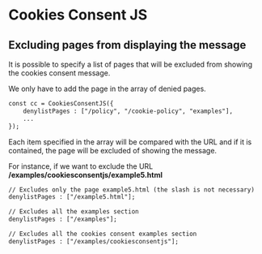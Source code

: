 # Cookies Consent JS

## Excluding pages from displaying the message

It is possible to specify a list of pages that will be excluded from showing the cookies consent message.

We only have to add the page in the array of denied pages.

```HTML
const cc = CookiesConsentJS({
    denylistPages : ["/policy", "/cookie-policy", "examples"],
    ...
});
```

Each item specified in the array will be compared with the URL and if it is contained, the page will be excluded of showing the message.

For instance, if we want to exclude the URL **/examples/cookiesconsentjs/example5.html**

```HTML
// Excludes only the page example5.html (the slash is not necessary)
denylistPages : ["/example5.html"];
```

```HTML
// Excludes all the examples section
denylistPages : ["/examples"];
```

```HTML
// Excludes all the cookies consent examples section
denylistPages : ["/examples/cookiesconsentjs"];
```